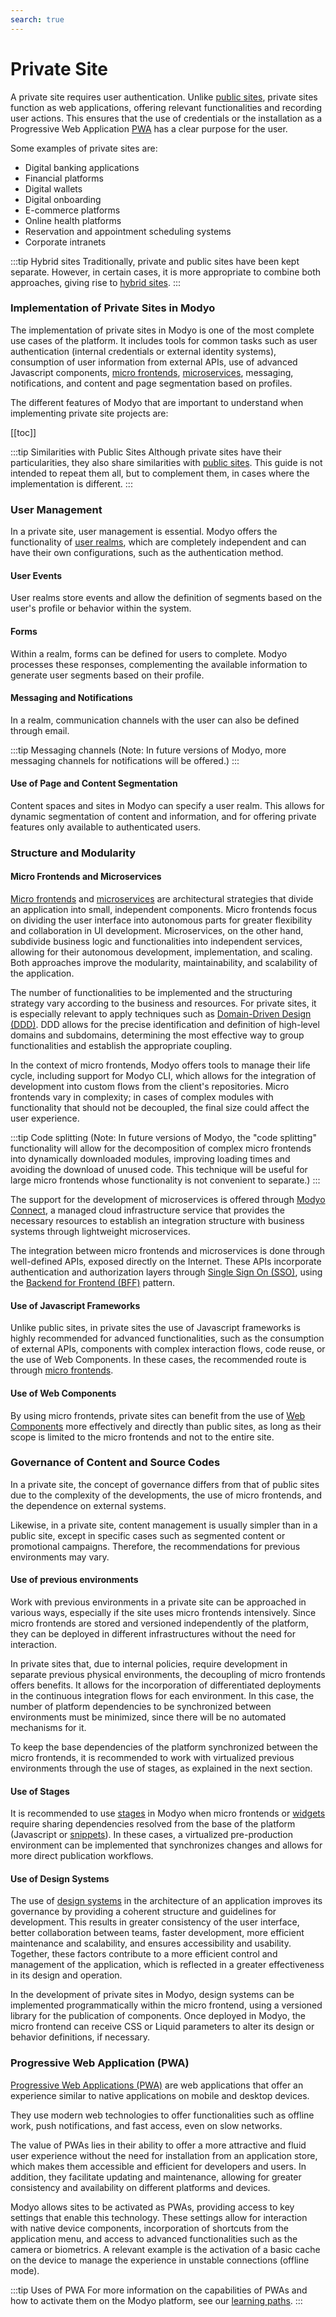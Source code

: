 ```yaml
---
search: true
---
```


# Private Site
A private site requires user authentication. Unlike [public sites](/en/architecture/patterns/public-site), private sites function as web applications, offering relevant functionalities and recording user actions. This ensures that the use of credentials or the installation as a Progressive Web Application [PWA](/en/architecture/patterns/pwa) has a clear purpose for the user.

Some examples of private sites are:
- Digital banking applications
- Financial platforms
- Digital wallets
- Digital onboarding
- E-commerce platforms
- Online health platforms
- Reservation and appointment scheduling systems
- Corporate intranets

:::tip Hybrid sites
Traditionally, private and public sites have been kept separate. However, in certain cases, it is more appropriate to combine both approaches, giving rise to [hybrid sites](/en/architecture/patterns/hybrid-site).
:::

<!-- Hack to avoid this title to be displayed in the TOC element -->
### Implementation of Private Sites in Modyo

The implementation of private sites in Modyo is one of the most complete use cases of the platform. It includes tools for common tasks such as user authentication (internal credentials or external identity systems), consumption of user information from external APIs, use of advanced Javascript components, [micro frontends](/en/architecture/patterns/micro-frontend), [microservices](/en/architecture/patterns/microservice), messaging, notifications, and content and page segmentation based on profiles.

The different features of Modyo that are important to understand when implementing private site projects are:

[[toc]]

:::tip Similarities with Public Sites
Although private sites have their particularities, they also share similarities with [public sites](/en/architecture/patterns/public-site). This guide is not intended to repeat them all, but to complement them, in cases where the implementation is different.
:::


### User Management
In a private site, user management is essential. Modyo offers the functionality of [user realms](/en/platform/customers/overview), which are completely independent and can have their own configurations, such as the authentication method.

#### User Events
User realms store events and allow the definition of segments based on the user's profile or behavior within the system.

#### Forms
Within a realm, forms can be defined for users to complete. Modyo processes these responses, complementing the available information to generate user segments based on their profile.

#### Messaging and Notifications
In a realm, communication channels with the user can also be defined through email.

:::tip Messaging channels
(Note: In future versions of Modyo, more messaging channels for notifications will be offered.)
:::

#### Use of Page and Content Segmentation
Content spaces and sites in Modyo can specify a user realm. This allows for dynamic segmentation of content and information, and for offering private features only available to authenticated users.


### Structure and Modularity

#### Micro Frontends and Microservices
[Micro frontends](/en/architecture/patterns/micro-frontend) and [microservices](/en/architecture/patterns/microservice) are architectural strategies that divide an application into small, independent components. Micro frontends focus on dividing the user interface into autonomous parts for greater flexibility and collaboration in UI development. Microservices, on the other hand, subdivide business logic and functionalities into independent services, allowing for their autonomous development, implementation, and scaling. Both approaches improve the modularity, maintainability, and scalability of the application.

The number of functionalities to be implemented and the structuring strategy vary according to the business and resources. For private sites, it is especially relevant to apply techniques such as [Domain-Driven Design (DDD)](/en/architecture/patterns/ddd). DDD allows for the precise identification and definition of high-level domains and subdomains, determining the most effective way to group functionalities and establish the appropriate coupling.

In the context of micro frontends, Modyo offers tools to manage their life cycle, including support for Modyo CLI, which allows for the integration of development into custom flows from the client's repositories. Micro frontends vary in complexity; in cases of complex modules with functionality that should not be decoupled, the final size could affect the user experience.

:::tip Code splitting
(Note: In future versions of Modyo, the "code splitting" functionality will allow for the decomposition of complex micro frontends into dynamically downloaded modules, improving loading times and avoiding the download of unused code. This technique will be useful for large micro frontends whose functionality is not convenient to separate.)
:::

The support for the development of microservices is offered through [Modyo Connect](/en/connect), a managed cloud infrastructure service that provides the necessary resources to establish an integration structure with business systems through lightweight microservices.

The integration between micro frontends and microservices is done through well-defined APIs, exposed directly on the Internet. These APIs incorporate authentication and authorization layers through [Single Sign On (SSO)](/en/architecture/patterns/sso), using the [Backend for Frontend (BFF)](/en/architecture/patterns/bff) pattern.


#### Use of Javascript Frameworks
Unlike public sites, in private sites the use of Javascript frameworks is highly recommended for advanced functionalities, such as the consumption of external APIs, components with complex interaction flows, code reuse, or the use of Web Components. In these cases, the recommended route is through [micro frontends](/en/architecture/patterns/micro-frontend).

#### Use of Web Components
By using micro frontends, private sites can benefit from the use of [Web Components](/en/architecture/patterns/web-components) more effectively and directly than public sites, as long as their scope is limited to the micro frontends and not to the entire site.


### Governance of Content and Source Codes
In a private site, the concept of governance differs from that of public sites due to the complexity of the developments, the use of micro frontends, and the dependence on external systems.

Likewise, in a private site, content management is usually simpler than in a public site, except in specific cases such as segmented content or promotional campaigns. Therefore, the recommendations for previous environments may vary.

#### Use of previous environments
Work with previous environments in a private site can be approached in various ways, especially if the site uses micro frontends intensively. Since micro frontends are stored and versioned independently of the platform, they can be deployed in different infrastructures without the need for interaction.

In private sites that, due to internal policies, require development in separate previous physical environments, the decoupling of micro frontends offers benefits. It allows for the incorporation of differentiated deployments in the continuous integration flows for each environment. In this case, the number of platform dependencies to be synchronized between environments must be minimized, since there will be no automated mechanisms for it.

To keep the base dependencies of the platform synchronized between the micro frontends, it is recommended to work with virtualized previous environments through the use of stages, as explained in the next section.

#### Use of Stages
It is recommended to use [stages](/en/platform/channels/sites#stages) in Modyo when micro frontends or [widgets](/en/platform/channels/widgets) require sharing dependencies resolved from the base of the platform (Javascript or [snippets](/en/platform/channels/templates#snippets)). In these cases, a virtualized pre-production environment can be implemented that synchronizes changes and allows for more direct publication workflows.

#### Use of Design Systems
The use of [design systems](/en/architecture/patterns/design-system) in the architecture of an application improves its governance by providing a coherent structure and guidelines for development. This results in greater consistency of the user interface, better collaboration between teams, faster development, more efficient maintenance and scalability, and ensures accessibility and usability. Together, these factors contribute to a more efficient control and management of the application, which is reflected in a greater effectiveness in its design and operation.

In the development of private sites in Modyo, design systems can be implemented programmatically within the micro frontend, using a versioned library for the publication of components. Once deployed in Modyo, the micro frontend can receive CSS or Liquid parameters to alter its design or behavior definitions, if necessary.


### Progressive Web Application (PWA)
[Progressive Web Applications (PWA)](/en/architecture/patterns/pwa) are web applications that offer an experience similar to native applications on mobile and desktop devices.

They use modern web technologies to offer functionalities such as offline work, push notifications, and fast access, even on slow networks.

The value of PWAs lies in their ability to offer a more attractive and fluid user experience without the need for installation from an application store, which makes them accessible and efficient for developers and users. In addition, they facilitate updating and maintenance, allowing for greater consistency and availability on different platforms and devices.

Modyo allows sites to be activated as PWAs, providing access to key settings that enable this technology. These settings allow for interaction with native device components, incorporation of shortcuts from the application menu, and access to advanced functionalities such as the camera or biometrics. A relevant example is the activation of a basic cache on the device to manage the experience in unstable connections (offline mode).

:::tip Uses of PWA
For more information on the capabilities of PWAs and how to activate them on the Modyo platform, see our [learning paths](https://help.modyo.com).
:::